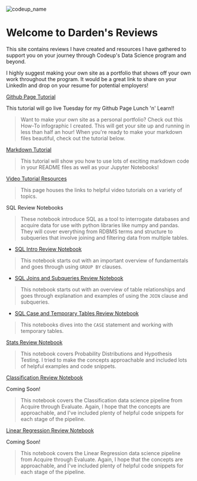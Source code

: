 ![codeup_name](https://750092.smushcdn.com/1449913/wp-content/uploads/2018/08/logo.png?lossy=1&strip=1&webp=1)

# Welcome to Darden's Reviews

This site contains reviews I have created and resources I have gathered to support you on your journey through Codeup's Data Science program and beyond. 

I highly suggest making your own site as a portfolio that shows off your own work throughout the program. It would be a great link to share on your LinkedIn and drop on your resume for potential employers!

[Github Page Tutorial](https://dardenreviews.github.io/create_your_portfolio.pdf)

This tutorial will go live Tuesday for my Github Page Lunch 'n' Learn!!

>Want to make your own site as a personal portfolio? Check out this How-To infographic I created. This will get your site up and running in less than half an hour! When you're ready to make your markdown files beautiful, check out the tutorial below.

[Markdown Tutorial](https://dardenreviews.github.io/notebook_html_tutorial)

>This tutorial will show you how to use lots of exciting markdown code in your README files as well as your Jupyter Notebooks!

[Video Tutorial Resources](https://dardenreviews.github.io/tutorial_videos)

>This page houses the links to helpful video tutorials on a variety of topics.

SQL Review Notebooks

>These notebook introduce SQL as a tool to interrogate databases and acquire data for use with python libraries like numpy and pandas. They will cover everything from RDBMS terms and structure to subqueries that involve joining and filtering data from multiple tables.

- [SQL Intro Review Notebook](https://dardenreviews.github.io/sql_intro)

>This notebook starts out with an important overview of fundamentals and goes through using `GROUP BY` clauses.

- [SQL Joins and Subqueries Review Notebook](https://dardenreviews.github.io/sql_tables_and_joins)

>This notebook starts out with an overview of table relationships and goes through explanation and examples of using the `JOIN` clause and subqueries.

- [SQL Case and Temporary Tables Review Notebook](https://dardenreviews.github.io/sql_extras)

>This notebooks dives into the `CASE` statement and working with temporary tables.

[Stats Review Notebook](https://dardenreviews.github.io/stats_review/stats_review)

>This notebook covers Probability Distributions and Hypothesis Testing. I tried to make the concepts approachable and included lots of helpful examples and code snippets.

[Classification Review Notebook](https://dardenreviews.github.io/)

Coming Soon!

>This notebook covers the Classification data science pipeline from Acquire through Evaluate. Again, I hope that the concepts are approachable, and I've included plenty of helpful code snippets for each stage of the pipeline.

[Linear Regression Review Notebook](https://dardenreviews.github.io/)

Coming Soon!

>This notebook covers the Linear Regression data science pipeline from Acquire through Evaluate. Again, I hope that the concepts are approachable, and I've included plenty of helpful code snippets for each stage of the pipeline.

